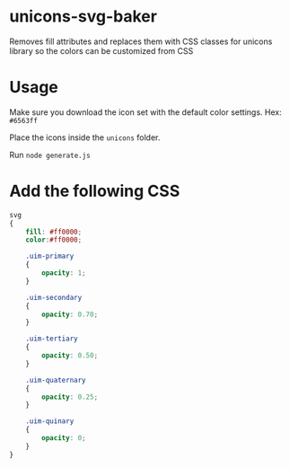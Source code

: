 # unicons-svg-baker
Removes fill attributes and replaces them with CSS classes for unicons library so the colors can be customized from CSS 

# Usage

Make sure you download the icon set with the default color settings.
Hex: `#6563ff`

Place the icons inside the `unicons` folder.

Run `node generate.js`

# Add the following CSS

```css
svg
{
    fill: #ff0000;
    color:#ff0000;

    .uim-primary
    {
        opacity: 1;
    }

    .uim-secondary
    {
        opacity: 0.70;
    }

    .uim-tertiary
    {
        opacity: 0.50;
    }

    .uim-quaternary
    {
        opacity: 0.25;
    }

    .uim-quinary
    {
        opacity: 0;
    }
}
```
